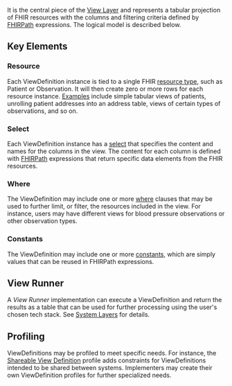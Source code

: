 It is the central piece of the [View Layer](index.html#system-layers) and
represents a tabular projection of FHIR resources with the columns and filtering
criteria defined by [FHIRPath](https://hl7.org/fhirpath/) expressions. The
logical model is described below.

## Key Elements

### Resource

Each ViewDefinition instance is tied to a single
FHIR [resource type](StructureDefinition-ViewDefinition-definitions.html#diff_ViewDefinition.resource),
such as Patient or Observation. It will then create zero or more rows for
each resource
instance. [Examples](StructureDefinition-ViewDefinition-examples.html) include
simple tabular views of patients, unrolling patient addresses into an address
table, views of certain types of observations, and so on.

### Select

Each ViewDefinition instance has
a [select](StructureDefinition-ViewDefinition-definitions.html#diff_ViewDefinition.select)
that specifies the content and names for the columns in the view. The content
for each column is defined with [FHIRPath](https://hl7.org/fhirpath/)
expressions that return specific data elements from the FHIR resources.

### Where

The ViewDefinition may include one or
more [where](StructureDefinition-ViewDefinition-definitions.html#diff_ViewDefinition.where)
clauses that may be used to further limit, or filter, the resources included in
the view. For instance, users may have different views for blood pressure
observations or other observation types.

### Constants

The ViewDefinition may include one or
more [constants](StructureDefinition-ViewDefinition-definitions.html#diff_ViewDefinition.constant),
which are simply values that can be reused in FHIRPath expressions.

## View Runner

A *View Runner* implementation can execute a ViewDefinition and return the
results as a table that can be used for further processing using the user's
chosen tech stack. See [System Layers](index.html#system-layers) for details.

## Profiling

ViewDefinitions may be profiled to meet specific needs. For instance,
the [Shareable View Definition](StructureDefinition-ShareableViewDefinition.html)
profile adds constraints for ViewDefinitions intended to be shared between
systems. Implementers may create their own ViewDefinition profiles for further
specialized needs.
